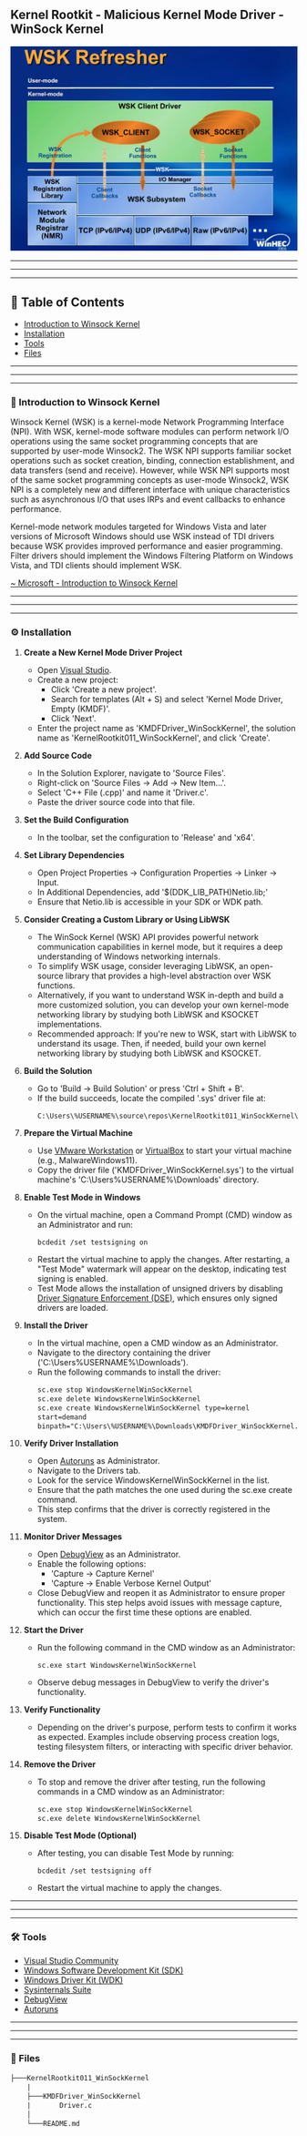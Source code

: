 ## Kernel Rootkit - Malicious Kernel Mode Driver - WinSock Kernel

<p align="center">
	<img src="../../Images/Illustrations/Kernel_Rootkit_WinSockKernel.png">
</p>


---
---
---


## 📑 Table of Contents

* [Introduction to Winsock Kernel](#overview)
* [Installation](#installation)
* [Tools](#Tools)
* [Files](#Files)


---
---
---


<div id='overview'/>

### 🧐 Introduction to Winsock Kernel

Winsock Kernel (WSK) is a kernel-mode Network Programming Interface (NPI). With WSK, kernel-mode software modules can perform network I/O operations using the same socket programming concepts that are supported by user-mode Winsock2. The WSK NPI supports familiar socket operations such as socket creation, binding, connection establishment, and data transfers (send and receive). However, while WSK NPI supports most of the same socket programming concepts as user-mode Winsock2, WSK NPI is a completely new and different interface with unique characteristics such as asynchronous I/O that uses IRPs and event callbacks to enhance performance.

Kernel-mode network modules targeted for Windows Vista and later versions of Microsoft Windows should use WSK instead of TDI drivers because WSK provides improved performance and easier programming. Filter drivers should implement the Windows Filtering Platform on Windows Vista, and TDI clients should implement WSK.

[~ Microsoft - Introduction to Winsock Kernel](https://learn.microsoft.com/en-us/windows-hardware/drivers/network/introduction-to-winsock-kernel)


---
---
---


<div id='installation'/>

### ⚙️ Installation

1. **Create a New Kernel Mode Driver Project**
	- Open [Visual Studio](https://visualstudio.microsoft.com/vs/community/).
	- Create a new project: 
		- Click 'Create a new project'.
		- Search for templates (Alt + S) and select 'Kernel Mode Driver, Empty (KMDF)'.
		- Click 'Next'.
	- Enter the project name as 'KMDFDriver_WinSockKernel', the solution name as 'KernelRootkit011_WinSockKernel', and click 'Create'.

2. **Add Source Code**
	- In the Solution Explorer, navigate to 'Source Files'.
	- Right-click on 'Source Files -> Add -> New Item...'.
	- Select 'C++ File (.cpp)' and name it 'Driver.c'.
	- Paste the driver source code into that file.

3. **Set the Build Configuration**
	- In the toolbar, set the configuration to 'Release' and 'x64'.

4. **Set Library Dependencies**
	- Open Project Properties -> Configuration Properties -> Linker -> Input.
	- In Additional Dependencies, add '$(DDK_LIB_PATH)Netio.lib;'
	- Ensure that Netio.lib is accessible in your SDK or WDK path.

5. **Consider Creating a Custom Library or Using LibWSK**
	- The WinSock Kernel (WSK) API provides powerful network communication capabilities in kernel mode, but it requires a deep understanding of Windows networking internals.
	- To simplify WSK usage, consider leveraging LibWSK, an open-source library that provides a high-level abstraction over WSK functions.
	- Alternatively, if you want to understand WSK in-depth and build a more customized solution, you can develop your own kernel-mode networking library by studying both LibWSK and KSOCKET implementations.
	- Recommended approach: If you're new to WSK, start with LibWSK to understand its usage. Then, if needed, build your own kernel networking library by studying both LibWSK and KSOCKET.

6. **Build the Solution**
	- Go to 'Build -> Build Solution' or press 'Ctrl + Shift + B'.
	- If the build succeeds, locate the compiled '.sys' driver file at:
		```
		C:\Users\%USERNAME%\source\repos\KernelRootkit011_WinSockKernel\x64\Release\KMDFDriver_WinSockKernel.sys
		```

7. **Prepare the Virtual Machine**
	- Use [VMware Workstation](https://www.vmware.com/products/desktop-hypervisor/workstation-and-fusion) or [VirtualBox](https://www.virtualbox.org/) to start your virtual machine (e.g., MalwareWindows11).
	- Copy the driver file ('KMDFDriver_WinSockKernel.sys') to the virtual machine's 'C:\Users\%USERNAME%\Downloads\' directory.

8. **Enable Test Mode in Windows**
	- On the virtual machine, open a Command Prompt (CMD) window as an Administrator and run:
		```
		bcdedit /set testsigning on
		```
	- Restart the virtual machine to apply the changes. After restarting, a "Test Mode" watermark will appear on the desktop, indicating test signing is enabled.
	- Test Mode allows the installation of unsigned drivers by disabling [Driver Signature Enforcement (DSE)](https://learn.microsoft.com/en-us/windows-hardware/drivers/install/driver-signing), which ensures only signed drivers are loaded.

9. **Install the Driver**
	- In the virtual machine, open a CMD window as an Administrator.
	- Navigate to the directory containing the driver ('C:\Users\%USERNAME%\Downloads\').
	- Run the following commands to install the driver:
		```
		sc.exe stop WindowsKernelWinSockKernel
		sc.exe delete WindowsKernelWinSockKernel
		sc.exe create WindowsKernelWinSockKernel type=kernel start=demand binpath="C:\Users\%USERNAME%\Downloads\KMDFDriver_WinSockKernel.sys"
		```

10. **Verify Driver Installation**
	- Open [Autoruns](https://learn.microsoft.com/en-us/sysinternals/downloads/autoruns) as Administrator.
	- Navigate to the Drivers tab.
	- Look for the service WindowsKernelWinSockKernel in the list.
	- Ensure that the path matches the one used during the sc.exe create command.
	- This step confirms that the driver is correctly registered in the system.

11. **Monitor Driver Messages**
	- Open [DebugView](https://docs.microsoft.com/en-us/sysinternals/downloads/debugview) as an Administrator.
	- Enable the following options:
		- 'Capture -> Capture Kernel'
		- 'Capture -> Enable Verbose Kernel Output'
	- Close DebugView and reopen it as Administrator to ensure proper functionality. This step helps avoid issues with message capture, which can occur the first time these options are enabled.

12. **Start the Driver**
	- Run the following command in the CMD window as an Administrator:
		```
		sc.exe start WindowsKernelWinSockKernel
		```
	- Observe debug messages in DebugView to verify the driver's functionality.

13. **Verify Functionality**
	- Depending on the driver's purpose, perform tests to confirm it works as expected. Examples include observing process creation logs, testing filesystem filters, or interacting with specific driver behavior.

14. **Remove the Driver**
	- To stop and remove the driver after testing, run the following commands in a CMD window as an Administrator:
		```
		sc.exe stop WindowsKernelWinSockKernel
		sc.exe delete WindowsKernelWinSockKernel
		```

15. **Disable Test Mode (Optional)**
	- After testing, you can disable Test Mode by running:
		```
		bcdedit /set testsigning off
		```
	- Restart the virtual machine to apply the changes.


---
---
---


<div id='tools'/>

### 🛠️ Tools

* [Visual Studio Community](https://visualstudio.microsoft.com/vs/community/)
* [Windows Software Development Kit (SDK)](https://developer.microsoft.com/en-us/windows/downloads/windows-sdk/)
* [Windows Driver Kit (WDK)](https://learn.microsoft.com/en-us/windows-hardware/drivers/download-the-wdk)
* [Sysinternals Suite](https://learn.microsoft.com/en-us/sysinternals/downloads/sysinternals-suite)
* [DebugView](https://learn.microsoft.com/en-us/sysinternals/downloads/debugview)
* [Autoruns](https://learn.microsoft.com/en-us/sysinternals/downloads/autoruns)


---
---
---


<div id='files'/>

### 📂 Files

```
├───KernelRootkit011_WinSockKernel
	|
	├───KMDFDriver_WinSockKernel
	|		Driver.c
	│
	└───README.md
```
